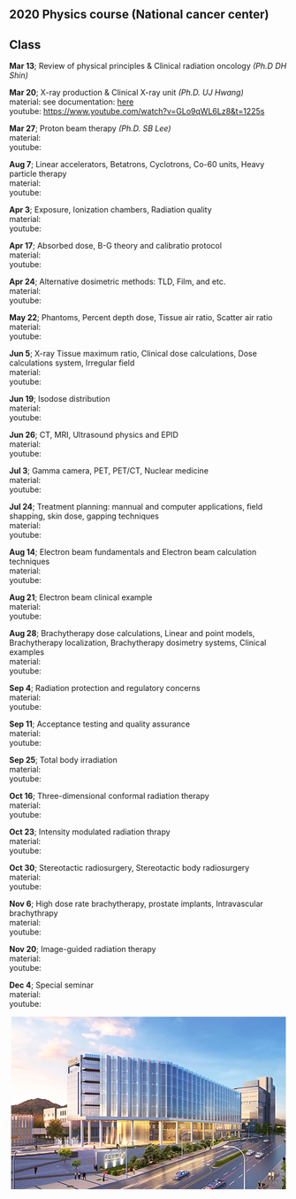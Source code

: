 ## 2020 Physics course (National cancer center)
  
  
## Class 
**Mar 13**; Review of physical principles & Clinical radiation oncology *(Ph.D DH Shin)* <br/>
  
**Mar 20**; X-ray production & Clinical X-ray unit *(Ph.D. UJ Hwang)*<br/>
material: see documentation: [here](https://github.com/wjcheon/2020_NCC_PhysicsCourse/blob/master/materials/Khan%20Ch3%264_X-ray%20production%20and%20Linac2020.pdf) <br/>
youtube: https://www.youtube.com/watch?v=GLo9qWL6Lz8&t=1225s <br/>

**Mar 27**; Proton beam therapy *(Ph.D. SB Lee)*<br/>
material:<br/>
youtube: <br/>
	  
**Aug 7**; Linear accelerators, Betatrons, Cyclotrons, Co-60 units, Heavy particle therapy<br/>
material:<br/>
youtube: <br/>
	  
**Apr 3**; Exposure, Ionization chambers, Radiation quality<br/>
material:<br/>
youtube: <br/>
	  
**Apr 17**; Absorbed dose, B-G theory and calibratio protocol<br/>
material:<br/>
youtube: <br/>
	  
**Apr 24**; Alternative dosimetric methods: TLD, Film, and etc.<br/>
material:<br/>
youtube: <br/>
	  
**May 22**; Phantoms, Percent depth dose, Tissue air ratio, Scatter air ratio<br/>
material:<br/>
youtube: <br/>
	  
**Jun 5**; X-ray Tissue maximum ratio, Clinical dose calculations, Dose calculations system, Irregular field<br/>
material:<br/>
youtube: <br/>
	  
**Jun 19**; Isodose distribution<br/>
material:<br/>
youtube: <br/>
	  
**Jun 26**; CT, MRI, Ultrasound physics and EPID<br/>
material:<br/>
youtube: <br/>
	  
**Jul 3**; Gamma camera, PET, PET/CT, Nuclear medicine<br/>
material:<br/>
youtube: <br/>
	  
**Jul 24**; Treatment planning: mannual and computer applications, field shapping, skin dose, gapping techniques<br/>
material:<br/>
youtube: <br/>
	  
**Aug 14**; Electron beam fundamentals and Electron beam calculation techniques<br/>
material:<br/>
youtube: <br/>
	  
**Aug 21**; Electron beam clinical example<br/>
material:<br/>
youtube: <br/>
		  
**Aug 28**; Brachytherapy dose calculations, Linear and point models, Brachytherapy localization, Brachytherapy dosimetry systems, Clinical examples<br/>
material:<br/>
youtube: <br/>
		  
**Sep 4**; Radiation protection and regulatory concerns<br/>
material:<br/>
youtube: <br/>
		  
**Sep 11**; Acceptance testing and quality assurance<br/>
material:<br/>
youtube: <br/>
		  
**Sep 25**; Total body irradiation<br/>
material:<br/>
youtube: <br/>
		  
**Oct 16**; Three-dimensional conformal radiation therapy<br/>
material:<br/>
youtube: <br/>
		  
**Oct 23**; Intensity modulated radiation thrapy<br/>
material:<br/>
youtube: <br/>
		  
**Oct 30**; Stereotactic radiosurgery, Stereotactic body radiosurgery<br/>
material:<br/>
youtube: <br/>
		  
**Nov 6**; High dose rate brachytherapy, prostate implants, Intravascular brachythrapy<br/>
material:<br/>
youtube: <br/>
		  
**Nov 20**; Image-guided radiation therapy<br/>
material:<br/>
youtube: <br/>
		  		  
**Dec 4**; Special seminar<br/>
material:<br/>
youtube: <br/>



 
 
   
   
     
     
      
       
        
         
         
<p align="center">
  <img src = https://github.com/wjcheon/2020_NCC_PhysicsCourse/blob/master/visual.png /></div>
</p>




